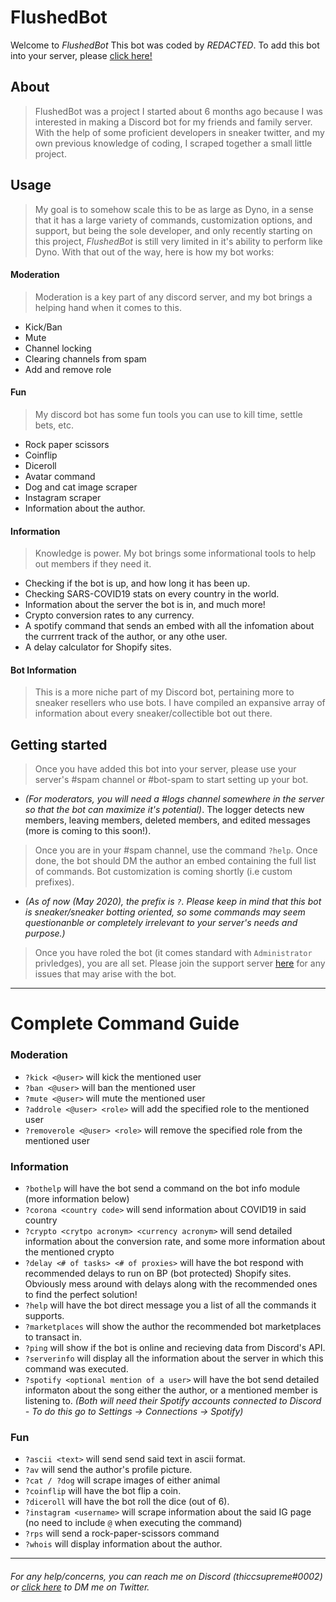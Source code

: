 # FlushedBot

Welcome to *FlushedBot* 
    This bot was coded by *REDACTED*. To add this bot into your server, please [click here!](https://google.com) 

## About

> FlushedBot was a project I started about 6 months ago because I was interested in making a Discord bot for my friends and family server. With the help of some proficient developers in sneaker twitter, and my own previous knowledge of coding, I scraped together a small little project. 

## Usage

> My goal is to somehow scale this to be as large as Dyno, in a sense that it has a large variety of commands, customization options, and support, but being the sole developer, and only recently starting on this project, *FlushedBot* is still very limited in it's ability to perform like Dyno. With that out of the way, here is how my bot works: 

#### Moderation 
> Moderation is a key part of any discord server, and my bot brings a helping hand when it comes to this.
* Kick/Ban
* Mute
* Channel locking
* Clearing channels from spam
* Add and remove role

#### Fun 
> My discord bot has some fun tools you can use to kill time, settle bets, etc. 
* Rock paper scissors
* Coinflip
* Diceroll 
* Avatar command
* Dog and cat image scraper
* Instagram scraper
* Information about the author. 

#### Information
> Knowledge is power. My bot brings some informational tools to help out members if they need it. 
* Checking if the bot is up, and how long it has been up. 
* Checking SARS-COVID19 stats on every country in the world.
* Information about the server the bot is in, and much more!
* Crypto conversion rates to any currency.
* A spotify command that sends an embed with all the infomation about the currrent track of the author, or any othe user. 
* A delay calculator for Shopify sites.

#### Bot Information
> This is a more niche part of my Discord bot, pertaining more to sneaker resellers who use bots. I have compiled an expansive array of information about every sneaker/collectible bot out there. 

## Getting started 
> Once you have added this bot into your server, please use your server's #spam channel or #bot-spam to start setting up your bot. 
* *(For moderators, you will need a #logs channel somewhere in the server so that the bot can maximize it's potential)*. The logger detects new members, leaving members, deleted members, and edited messages (more is coming to this soon!). 
> Once you are in your #spam channel, use the command `?help`. Once done, the bot should DM the author an embed containing the full list of commands. Bot customization is coming shortly (i.e custom prefixes). 
* *(As of now (May 2020), the prefix is `?`. Please keep in mind that this bot is sneaker/sneaker botting oriented, so some commands may seem questionanble or completely irrelevant to your server's needs and purpose.)*
> Once you have roled the bot (it comes standard with `Administrator` privledges), you are all set. Please join the support server [here](https://google.com) for any issues that may arise with the bot.

___

# Complete Command Guide

### Moderation

* `?kick <@user>` will kick the mentioned user
* `?ban <@user>` will ban the mentioned user
* `?mute <@user>` will mute the mentioned user
* `?addrole <@user> <role>` will add the specified role to the mentioned user
* `?removerole <@user> <role>` will remove the specified role from the mentioned user

### Information

* `?bothelp` will have the bot send a command on the bot info module (more information below)
* `?corona <country code>` will send information about COVID19 in said country
* `?crypto <crytpo acronym> <currency acronym>` will send detailed information about the conversion rate, and some more information about the mentioned crypto
* `?delay <# of tasks> <# of proxies>` will have the bot respond with recommended delays to run on BP (bot protected) Shopify sites. Obviously mess around with delays along with the recommended ones to find the perfect solution!
* `?help` will have the bot direct message you a list of all the commands it supports.
* `?marketplaces` will show the author the recommended bot marketplaces to transact in. 
* `?ping` will show if the bot is online and recieving data from Discord's API.
* `?serverinfo` will display all the information about the server in which this command was executed. 
* `?spotify <optional mention of a user>` will have the bot send detailed informaton about the song either the author, or a mentioned member is listening to. *(Both will need their Spotify accounts connected to Discord - To do this go to Settings -> Connections -> Spotify)*

### Fun

* `?ascii <text>` will send send said text in ascii format.
* `?av` will send the author's profile picture.
* `?cat / ?dog` will scrape images of either animal
* `?coinflip` will have the bot flip a coin.
* `?diceroll`  will have the bot roll the dice (out of 6).
* `?instagram <username>` will scrape information about the said IG page (no need to include `@` when executing the command)
* `?rps` will send a rock-paper-scissors command
* `?whois` will display information about the author. 
___

###### For any help/concerns, you can reach me on Discord (thiccsupreme#0002) or [click here](https://twitter.com/messages/compose?recipient_id=1053363951747117058) to DM me on Twitter.
